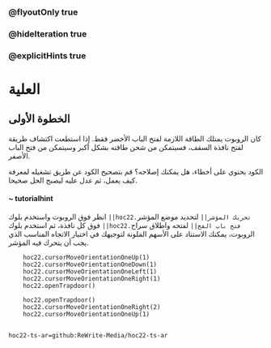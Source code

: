 ### @flyoutOnly true
### @hideIteration true
### @explicitHints true


# العلية

## الخطوة الأولى
كان الروبوت يمتلك الطاقة اللازمة لفتح الباب الأخضر فقط. إذا استطعت اكتشاف طريقة لفتح نافذة السقف، فسيتمكن من شحن طاقته بشكل أكبر وسيتمكن من فتح الباب الأصفر.

الكود يحتوي على أخطاء، هل يمكنك إصلاحه؟ قم بتصحيح الكود عن طريق تشغيله لمعرفة كيف يعمل، ثم عدل عليه ليصبح الحل صحيحا.

#### ~ tutorialhint 
انظر فوق الروبوت واستخدم  بلوك ``||hoc22.تحريك المؤشر||`` لتحديد موضع المؤشر فوق كل نافذة، ثم استخدم بلوك ``||hoc22.فتح باب الفخ||`` لفتحه واطلاق سراح الروبوت، يمكنك الاستناد على الأسهم الملونة لتوجيهك في اختيار الاتجاه المناسب الذي يجب أن يتحرك فيه المؤشر.


```ghost
    hoc22.cursorMoveOrientationOneUp(1)
    hoc22.cursorMoveOrientationOneDown(1)
    hoc22.cursorMoveOrientationOneLeft(1)
    hoc22.cursorMoveOrientationOneRight(1)
    hoc22.openTrapdoor()
```
```template
    hoc22.openTrapdoor()
    hoc22.cursorMoveOrientationOneRight(2)
    hoc22.cursorMoveOrientationOneUp(1)
    
```
```package
hoc22-ts-ar=github:ReWrite-Media/hoc22-ts-ar
```